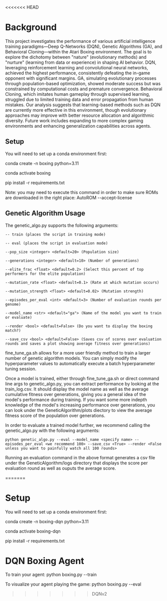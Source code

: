 <<<<<<< HEAD
# Background
This project investigates the performance of various artificial intelligence training paradigms—Deep Q-Networks (DQN), Genetic Algorithms (GA), and Behavioral Cloning—within the Atari Boxing environment. The goal is to explore the dichotomy between "nature" (evolutionary methods) and "nurture" (learning from data or experience) in shaping AI behavior. DQN, leveraging reinforcement learning and convolutional neural networks, achieved the highest performance, consistently defeating the in-game opponent with significant margins. GA, simulating evolutionary processes through population-based optimization, showed moderate success but was constrained by computational costs and premature convergence. Behavioral Cloning, which imitates human gameplay through supervised learning, struggled due to limited training data and error propagation from human mistakes. Our analysis suggests that learning-based methods such as DQN are currently more effective in this environment, though evolutionary approaches may improve with better resource allocation and algorithmic diversity. Future work includes expanding to more complex gaming environments and enhancing generalization capabilities across agents.

## Setup
You will need to set up a conda environment first:

conda create -n boxing python=3.11

conda activate boxing

pip install -r requirements.txt

Note: you may need to execute this command in order to make sure ROMs are downloaded in the right place:
AutoROM --accept-license

## Genetic Algorithm Usage
The genetic_algo.py supports the following arguments:

    -- train (places the script in training mode)

    -- eval (places the script in evaluation mode)

    --pop_size <integer> <default=20> (Population size)

    --generations <integer> <default=10> (Number of generations)

    --elite_frac <float> <default=0.2> (Select this percent of top performers for the elite population)

    --mutation_rate <float> <default=0.1> (Rate at which mutation occurs)

    --mutation_strength <float> <default=0.02> (Mutation strength)

    --episodes_per_eval <int> <default=3> (Number of evaluation rounds per genome)

    --model_name <str> <default="ga"> (Name of the model you want to train or evaluate)

    --render <bool> <default=False> (Do you want to display the boxing match?)

    --save_csv <bool> <default=False> (Saves csv of scores over evaluation rounds and saves a plot showing average fitness over generations)

fine_tune_ga.sh allows for a more user friendly method to train a larger number of genetic algorithm models. You can simply modify the hyperparameter values to automatically execute a batch hyperparameter tuning session.

Once a model is trained, either through fine_tune_ga.sh or direct command line args to genetic_algo.py, you can extract performance by looking at the train_log.csv. It should display the model name as well as the average cumulative fitness over generations, giving you a general idea of the model's performance during training. If you want some more indepth knowledge of the model's increasing performance over generations, you can look under the GeneticAlgorithm/plots diectory to view the average fitness score of the population over generations.

In order to evaluate a trained model further, we recommend calling the genetic_algo.py with the following arguments:

    python genetic_algo.py --eval --model_name <specify name> --episodes_per_eval <we recommend 100> --save_csv <True> --render <False unless you want to painfully watch all 100 rounds>

Running an evaluation command in the above format generates a csv file under the GeneticAlgorithm/logs directory that displays the score per evaluation round as well as ouputs the average score.



=======
# Setup
You will need to set up a conda environment first:

conda create -n boxing-dqn python=3.11

conda activate boxing-dqn

pip install -r requirements.txt

# DQN Boxing Agent
To train your agent:
python boxing.py --train

To visualize your agent playing the game:
python boxing.py --eval
>>>>>>> DQNv2

